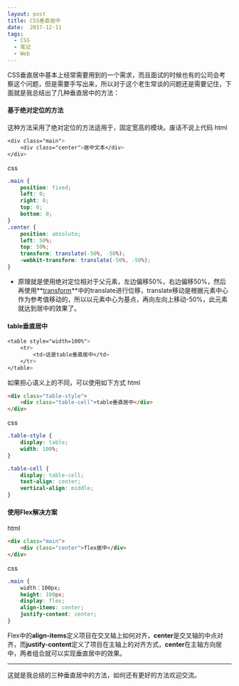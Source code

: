 ```yaml
---
layout: post
title: CSS垂直居中
date:  2017-12-11
tags: 
  - CSS
  - 笔记
  - Web
---
```


CSS垂直居中基本上经常需要用到的一个需求，而且面试的时候也有的公司会考察这个问题，但是需要手写出来，所以对于这个老生常谈的问题还是需要记住，下面就是我总结出了几种垂直居中的方法：
<!-- more -->
#### 基于绝对定位的方法
这种方法采用了绝对定位的方法适用于，固定宽高的模块。废话不说上代码
html

```css
<div class="main">
    <div class="center">居中文本</div>
</div>
```

css

```css
.main {
    position: fixed;
    left: 0;
    right: 0;
    top: 0;
    bottom: 0;
}
.center {
    position: absolute;
    left: 50%;
    top: 50%;
    transform: translate(-50%, -50%);
    -webkit-transform: translate(-50%, -50%);
}
```

- 原理就是使用绝对定位相对于父元素，左边偏移50%，右边偏移50%，然后再使用**[transform](https://www.w3cplus.com/content/css3-transform)**中的translate进行位移，translate移动是根据元素中心作为参考值移动的，所以以元素中心为基点，再向左向上移动-50%，此元素就达到居中的效果了。

#### table垂直居中

```css
<table style="width=100%">
    <tr>
        <td>这是table垂直居中</td>
    </tr>
</table>
```

如果担心语义上的不同，可以使用如下方式
html

```html
<div class="table-style">
    <div class="table-cell">table垂直居中</div>
</div>
```

css

```css
.table-style {
    display: table;
    width: 100%;
}

.table-cell {
    display: table-cell;
    text-align: center;
    vertical-align: middle;
}
```

#### 使用Flex解决方案
html

```html
<div class="main">
    <div class="center">flex居中</div>
</div>
```

css

```css
.main {
    width：100px;
    height: 100px;
    display: flex;
    align-items: center;
    justify-content: center;
}
```

Flex中的**align-items**定义项目在交叉轴上如何对齐，**center**是交叉轴的中点对齐，而**justify-content**定义了项目在主轴上的对齐方式，**center**在主轴方向居中，两者组合就可以实现垂直居中的效果。

---
这就是我总结的三种垂直居中的方法，如何还有更好的方法欢迎交流。

